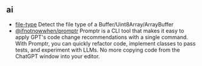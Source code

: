 ## ai

- [file-type](https://github.com/sindresorhus/file-type) Detect the file type of a Buffer/Uint8Array/ArrayBuffer
- [@ifnotnowwhen/promptr](https://github.com/ferrislucas/promptr) Promptr is a CLI tool that makes it easy to apply GPT's code change recommendations with a single command. With Promptr, you can quickly refactor code, implement classes to pass tests, and experiment with LLMs. No more copying code from the ChatGPT window into your editor.